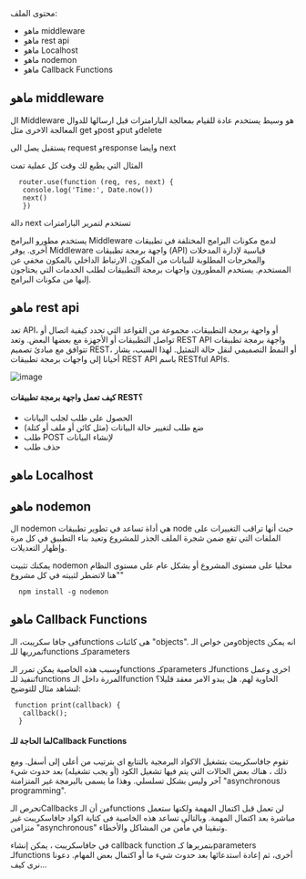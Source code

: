 

محتوى الملف:

- ماهو middleware
- ماهو rest api
- ماهو Localhost
-  ماهو nodemon
-  ماهو Callback Functions



## ماهو middleware
ال Middleware هو وسيط يستخدم عادة للقيام بمعالجة البارامترات قبل ارسالها للدوال المعالجة الاخرى مثل get وpost وput وdelete

يستقبل يصل الى request وresponse وايضا next

المثال التي يطبع لك وقت كل عملية تمت

      router.use(function (req, res, next) {
       console.log('Time:', Date.now())
       next()
       })
 دالة next تستخدم لتمرير البارامترات


يستخدم مطورو البرامج Middleware لدمج مكونات البرامج المختلفة في تطبيقات أخرى. يوفر Middleware واجهة برمجة تطبيقات (API) قياسية لإدارة المدخلات والمخرجات المطلوبة للبيانات من المكون. الارتباط الداخلي بالمكون مخفي عن المستخدم. يستخدم المطورون واجهات برمجة التطبيقات لطلب الخدمات التي يحتاجون إليها من مكونات البرامج. 

## ماهو rest api

تعد API، أو واجهة برمجة التطبيقات، مجموعة من القواعد التي تحدد كيفية اتصال أو تواصل التطبيقات أو الأجهزة مع بعضها البعض. وتعد REST API واجهة برمجة تطبيقات تتوافق مع مبادئ تصميم REST، أو النمط التصميمي لنقل حالة التمثيل. لهذا السبب، يشار أحيانا إلى واجهات برمجة تطبيقات REST API باسم RESTful APIs‏.


![image](https://cdn-ajfbi.nitrocdn.com/GuYcnotRkcKfJXshTEEKnCZTOtUwxDnm/assets/static/optimized/rev-2888e70/wp-content/uploads/2020/01/rest-768x580.png)

#### كيف تعمل واجهة برمجة تطبيقات REST؟

- الحصول على طلب لجلب البيانات
- ضع طلب لتغيير حالة البيانات (مثل كائن أو ملف أو كتلة)
- طلب POST  لإنشاء البيانات
- حذف طلب

##  ماهو Localhost

##   ماهو nodemon
ال nodemon هي أداة تساعد في تطوير تطبيقات node حيث أنها تراقب التغييرات على الملفات التي تقع ضمن شجرة الملف الجذر للمشروع وتعيد بناء التطبيق في كل مرة وإظهار التعديلات.

يمكنك تثبيت nodemon محليا على مستوى المشروع أو بشكل عام على مستوى النظام "هنا لاتضطر لثبيته في كل مشروع"

      npm install -g nodemon




##  ماهو Callback Functions

فى جافا سكريبت، الـfunctions هى كائنات "objects". ومن خواص الـobjects انه يمكن تمرريها للـfunctions كـparameters

وسبب هذه الخاصية يمكن تمرر الـfunctions كـparameters لـfunctions اخرى وعمل تنفيذ للـfunctions المررة داخل الـfunction الحاوية لهم. هل يبدو الامر معقد قليلا؟ لنشاهد مثال للتوضيح:

     function print(callback) {
       callback();
      }
      
#### لما الحاجة للـCallback Functions

تقوم جافاسكريبت بتشغيل الاكواد البرمجية بالتتابع اى بترتيب من أعلى إلى أسفل. ومع ذلك ، هناك بعض الحالات التي يتم فيها تشغيل الكود (أو يجب تشغيله) بعد حدوث شيء آخر وليس بشكل تسلسلي. وهذا ما يسمى بالبرمجة غير المتزامنة "asynchronous programming".

تحرص الـCallbacks من أن الـfunctions لن تعمل قبل اكتمال المهمة ولكنها ستعمل مباشرة بعد اكتمال المهمة. وبالتالى تساعد هذه الخاصية فى كتابة اكواد جافاسكريبت غير متزامن "asynchronous" وتبقينا في مأمن من المشاكل والأخطاء.

في جافاسكريبت ، يمكن إنشاء callback function بتمريرها كـparameters لـfunctions أخرى، ثم إعادة استدعائها بعد حدوث شيء ما أو اكتمال بعض المهام. دعونا نرى كيف...
     
